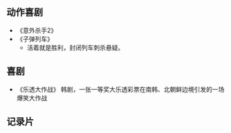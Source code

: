 
## 动作喜剧

- 《意外杀手2》
- 《子弹列车》
  - 活着就是胜利，封闭列车刺杀悬疑。

## 喜剧
- 《乐透大作战》 韩剧，一张一等奖大乐透彩票在南韩、北朝鲜边境引发的一场爆笑大作战

## 记录片